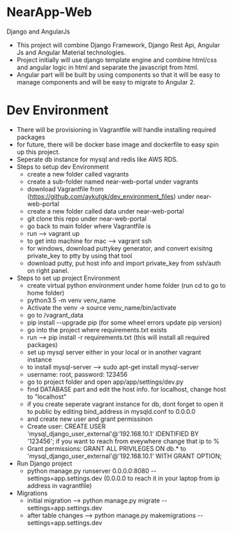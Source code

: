 # NearApp-Web
Django and AngularJs

- This project will combine Django Framework, Django Rest Api, Angular Js and Angular Material technologies.
- Project initially will use django template engine and combine html/css and angular logic in html and separate the javascript from html.
- Angular part will be built by using components so that it will be easy to manage components and will be easy to migrate to Angular 2.

# Dev Environment
- There will be provisioning in Vagrantfile will handle installing required packages
- for future, there will be docker base image and dockerfile to easy spin up this project.
- Seperate db instance for mysql and redis like AWS RDS.
- Steps to setup dev Environment
  - create a new folder called vagrants
  - create a sub-folder named near-web-portal under vagrants
  - download Vagrantfile from (https://github.com/aykutgk/dev_environment_files) under near-web-portal
  - create a new folder called data under near-web-portal
  - git clone this repo under near-web-portal
  - go back to main folder where Vagrantfile is
  - run --> vagrant up
  - to get into machine for mac --> vagrant ssh
  - for windows, download puttykey generator, and convert exisitng private_key to ptty by using that tool
  - download putty, put host info and import private_key from ssh/auth on right panel.
- Steps to set up project Environment
  - create virtual python environment under home folder (run cd to go to home folder)
  - python3.5 -m venv venv_name
  - Activate the venv -> source venv_name/bin/activate
  - go to /vagrant_data
  - pip install --upgrade pip (for some wheel errors update pip version)
  - go into the project where requirements.txt exists
  - run --> pip install -r requirements.txt (this will install all required packages)
  - set up mysql server either in your local or in another vagrant instance
  - to install mysql-server --> sudo apt-get install mysql-server
  - username: root, password: 123456
  - go to project folder and open app/app/settings/dev.py
  - find DATABASE part and edit the host info. for localhost, change host to "localhost"
  - if you create seperate vagrant instance for db, dont forget to open it to public by editing bind_address in mysqld.conf to 0.0.0.0
  - and create new user and grant permissinon
  - Create user: CREATE USER 'mysql_django_user_external'@'192.168.10.1' IDENTIFIED BY '123456'; if you want to reach from eveywhere change that ip to %
  - Grant permissions: GRANT ALL PRIVILEGES ON db.* to 'mysql_django_user_external'@'192.168.10.1' WITH GRANT OPTION;
- Run Django project
  -  python manage.py runserver 0.0.0.0:8080 --settings=app.settings.dev (0.0.0.0 to reach it in your laptop from ip address in vagrantfile)
- Migrations
  - initial migration --> python manage.py migrate --settings=app.settings.dev
  - after table changes -->  python manage.py makemigrations --settings=app.settings.dev
